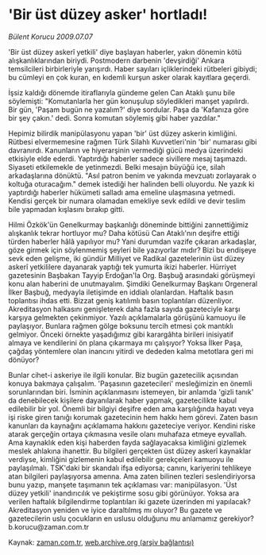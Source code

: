 # 'Bir üst düzey asker' hortladı!

*Bülent Korucu 2009.07.07*

<tr><td class="metin" colspan="2" style="padding-top: 20px; padding-left: 5px; padding-right: 10px;">'Bir üst düzey askerî yetkili' diye başlayan haberler, yakın dönemin kötü alışkanlıklarından biriydi. Postmodern darbenin 'devşirdiği' Ankara temsilcileri birbirleriyle yarışırdı. Haber sayıları içliklerindeki rütbeleri gibiydi; bu cümleyi en çok kuran, en kıdemli kurşun asker olarak kayıtlara geçerdi.</td></tr><tr><td class="metin" colspan="2" style="padding-top: 20px; padding-left: 5px; padding-right: 10px;"><p> İşsiz kaldığı dönemde itiraflarıyla gündeme gelen Can Ataklı şunu bile söylemişti: "Komutanlarla her gün konuşulup söyledikleri manşet yapılırdı. Bir gün, 'Paşam bugün ne yazalım?' diye sordular. Paşa da 'Kafanıza göre bir şey çakın.' dedi. Sonra komutan söylemiş gibi haber yazdılar."
<p> Hepimiz bilirdik manipülasyonu yapan 'bir' üst düzey askerin kimliğini. Rütbesi elvermemesine rağmen Türk Silahlı Kuvvetleri'nin 'bir' numarası gibi davranırdı. Kanunların ve hiyerarşinin vermediği gücü medya üzerindeki etkisiyle elde ederdi. Yaptırdığı haberler sadece sivillere mesaj taşımazdı. Siyaseti etkilemekle de yetinmezdi. Belki mesajın büyüğü içe, silah arkadaşlarına dönüktü. "Asıl patron benim ve yakında mevzuatı zorlayarak o koltuğa oturacağım." demek istediği her halinden belli oluyordu. Ne yazık ki yaptırdığı haberler hükümeti salladı ama emeline ulaşmasına yetmedi. Kendisi gerçek bir numara olamadan emekliye sevk edildi ve devir teslim bile yapmadan kışlasını bırakıp gitti.
<p>Hilmi Özkök'ün Genelkurmay başkanlığı döneminde bittiğini zannettiğimiz alışkanlık tekrar hortluyor mu? Daha kötüsü Can Ataklı'nın deşifre ettiği türden haberler hâlâ yapılıyor mu? Yani durumdan vazife çıkaran arkadaşlar, göze girmek için söylenmemiş şeyleri bile yazıyorlar mıdır? Bizi bu endişeye sevk eden gelişme, iki gündür Milliyet ve Radikal gazetelerinin üst düzey askerî yetkililere dayanarak yaptığı tek yumurta ikizi haberler. Hürriyet gazetesinin Başbakan Tayyip Erdoğan'la Org. Başbuğ arasındaki görüşmeyi konu alan haberini de unutmayalım. Şimdiki Genelkurmay Başkanı Orgeneral İlker Başbuğ, medyayla iletişimde en iddialı olanlardan. Haftalık basın toplantısı ihdas etti. Bizzat geniş katılımlı basın toplantıları düzenliyor. Akreditasyon halkasını genişleterek daha fazla sayıda gazeteciyle karşı karşıya gelmekten çekinmiyor. Yazılı açıklamalarla görüşünü kamuoyu ile paylaşıyor. Bunlara rağmen gölge boksunu tercih etmesi çok mantıklı gelmiyor. Önceki örnekte yaşadığımız gibi karargâhta birileri inisiyatif almaya ve kendilerini ön plana çıkarmaya mı çalışıyor? Yoksa İlker Paşa, çağdaş yöntemlere olan inancını yitirdi ve dededen kalma metotlara geri mi dönüyor? 
<p>Bunlar cihet-i askeriye ile ilgili konular. Biz bugün gazetecilik açısından konuya bakmaya çalışalım. 'Paşasının gazetecileri' mesleğimizin en önemli sorunlarından biri. İsminin açıklanmasını istemeyen, bir anlamda 'gizli tanık' da denebilecek kişilere dayanılarak haber yapmak, gazetecilikte kabul edilebilir bir yol. Önemli bir bilgiyi deşifre eden ama karşılığında hayatı veya işi riske giren tanığı korumak gazetecinin hem hakkı hem görevi. Zaten basın kanunları da kaynağını açıklamama hakkını gazeteciye veriyor. Kendini riske atarak gerçeğin ortaya çıkmasına vesile olanı muhafaza etmeye eyvallah. Ama kaynaklık eden kişi haberden fayda sağlayacaksa kimliğini gizlemek meslek ahlakına ihanettir. Bu bilgileri gerçekten üst düzey askerî kaynaklar verdiyse, kimliğini gizlemenin kabul edilebilir gerekçeleri kamuoyu ile paylaşılmalı. TSK'daki bir skandalı ifşa ediyorsa; canını, kariyerini tehlikeye atan bilgileri paylaşıyorsa amenna. Ama zaten bilinen tezleri seslendiriyorsa bunu yazıp, manşete taşımanın tek açıklaması var: manipülasyon. 'Üst düzey yetkili' inandırıcılık ve pekiştirme sosu gibi görünüyor. Yoksa ara verilen haftalık bilgilendirme toplantıları iki gazete üzerinden mi yapılacak? Akreditasyon yeniden ve iyice daraltılmış mı oluyor? Bu gazete ve gazetecilerin uslu çocukların en uslusu olduğunu mu anlamamız gerekiyor? b.korucu@zaman.com.tr<br/></p></p></p></p></td></tr>

Kaynak: [zaman.com.tr](http://zaman.com.tr/yazar.do?yazino=866850), [web.archive.org (arşiv bağlantısı)](http://web.archive.org/web/20090901195218/http://www.zaman.com.tr:80/yazar.do?yazino=866850)
